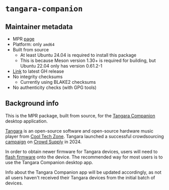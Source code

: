 # `tangara-companion`

## Maintainer metadata
* MPR [page](https://mpr.makedeb.org/packages/tangara-companion)
* Platform: only `amd64`
* Built from source
    * At least Ubuntu 24.04 is required to install this package
    * This is because Meson version 1.30+ is required for building, but Ubuntu 22.04 only has version 0.61.2-1
* [Link](https://github.com/haileys/tangara-companion/releases/latest) to latest GH release
* No integrity checksums
    * Currently using BLAKE2 checksums
* No authenticity checks (with GPG tools)

## Background info

This is the MPR package, built from source, for the
[Tangara Companion](https://github.com/haileys/tangara-companion) desktop
application.

[Tangara](https://cooltech.zone/tangara/) is an open-source software and
open-source hardware music player from [Cool Tech Zone](https://cooltech.zone/).
Tangara launched a successful crowdsourcing [campaign](https://www.crowdsupply.com/cool-tech-zone/tangara)
on [Crowd Supply](https://en.wikipedia.org/wiki/Crowd_Supply) in 2024.

In order to obtain newer firmware for Tangara devices, users will need to
[flash firmware](https://cooltech.zone/tangara/docs/flashing/) onto the device.
The recommended way for most users is to use the Tangara Companion desktop app.

Info about the Tangara Companion app will be updated accordingly, as not all
users haven't received their Tangara devices from the initial batch of devices.
